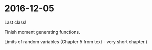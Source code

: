 # 2016-12-05

Last class!

Finish moment generating functions.

Limits of random variables (Chapter 5 from text - very short chapter.)
